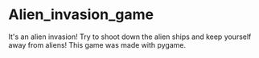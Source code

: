 # Alien_invasion_game
It's an alien invasion! Try to shoot down the alien ships and keep yourself away from aliens!
This game was made with pygame.

